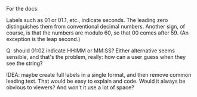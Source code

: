 For the docs:

Labels such as 01 or 01.1, etc., indicate seconds. The leading zero
distinguishes them from conventional decimal numbers. Another sign, of course,
is that the numbers are modulo 60, so that 00 comes after 59. (An exception is
the leap second.)

Q: should 01:02 indicate HH:MM or MM:SS? Either alternative seems sensible, and
that's the problem, really: how can a user guess when they see the string?

IDEA: maybe create full labels in a single format, and then remove common
leading text. That would be easy to explain and code. Would it always be
obvious to viewers? And won't it use a lot of space?
